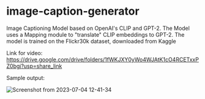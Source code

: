 # image-caption-generator

Image Captioning Model based on OpenAI's CLIP and GPT-2. The Model uses a Mapping module to "translate" CLIP embeddings ​​to GPT-2. The model is trained on the Flickr30k dataset, downloaded from Kaggle

Link for video: https://drive.google.com/drive/folders/1fWKJXY0yWo4WJAtK1cO4RCETxxPZ0bgj?usp=share_link

Sample output:

![Screenshot from 2023-07-04 12-41-34](https://github.com/sacchinbhg/image-caption-generator/assets/61612220/ee5ca2f4-86d7-4c90-b57c-bcafd2edad0f)
